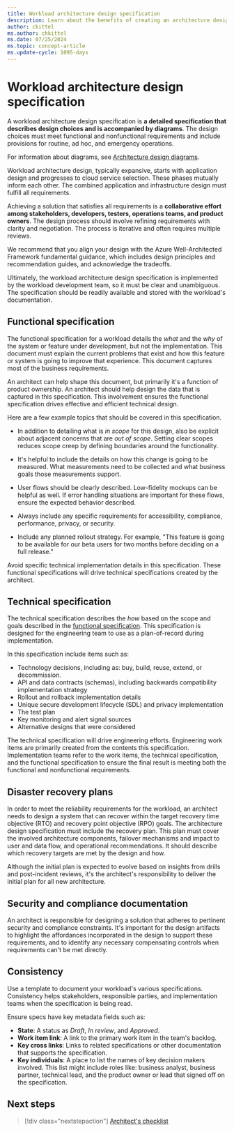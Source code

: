 ```yaml
---
title: Workload architecture design specification
description: Learn about the benefits of creating an architecture design specification for a workload. The specification describes design choices through words and diagrams.
author: ckittel
ms.author: chkittel
ms.date: 07/25/2024
ms.topic: concept-article
ms.update-cycle: 1095-days
---
```


# Workload architecture design specification

A workload architecture design specification is **a detailed specification that describes design choices and is accompanied by diagrams**. The design choices must meet functional and nonfunctional requirements and include provisions for routine, ad hoc, and emergency operations.

For information about diagrams, see [Architecture design diagrams](./design-diagrams.md).

Workload architecture design, typically expansive, starts with application design and progresses to cloud service selection. These phases mutually inform each other. The combined application and infrastructure design must fulfill all requirements.

Achieving a solution that satisfies all requirements is a **collaborative effort among stakeholders, developers, testers, operations teams, and product owners**. The design process should involve refining requirements with clarity and negotiation. The process is iterative and often requires multiple reviews.

We recommend that you align your design with the Azure Well-Architected Framework fundamental guidance, which includes design principles and recommendation guides, and acknowledge the tradeoffs.

Ultimately, the workload architecture design specification is implemented by the workload development team, so it must be clear and unambiguous. The specification should be readily available and stored with the workload's documentation.

## Functional specification

The functional specification for a workload details the *what* and the *why* of the system or feature under development, but not the implementation. This document must explain the current problems that exist and how this feature or system is going to improve that experience. This document captures most of the business requirements.

An architect can help shape this document, but primarily it's a function of product ownership. An architect should help design the data that is captured in this specification. This involvement ensures the functional specification drives effective and efficient technical design.

Here are a few example topics that should be covered in this specification.

- In addition to detailing what is *in scope* for this design, also be explicit about adjacent concerns that are *out of scope*. Setting clear scopes reduces scope creep by defining boundaries around the functionality.

- It's helpful to include the details on how this change is going to be measured. What measurements need to be collected and what business goals those measurements support.

- User flows should be clearly described. Low-fidelity mockups can be helpful as well. If error handling situations are important for these flows, ensure the expected behavior described.

- Always include any specific requirements for accessibility, compliance, performance, privacy, or security.

- Include any planned rollout strategy. For example, "This feature is going to be available for our beta users for two months before deciding on a full release."

Avoid specific technical implementation details in this specification. These functional specifications will drive technical specifications created by the architect.

## Technical specification

The technical specification describes the *how* based on the scope and goals described in the [functional specification](#functional-specification). This specification is designed for the engineering team to use as a plan-of-record during implementation.

In this specification include items such as:

- Technology decisions, including as: buy, build, reuse, extend, or decommission.
- API and data contracts (schemas), including backwards compatibility implementation strategy
- Rollout and rollback implementation details
- Unique secure development lifecycle (SDL) and privacy implementation
- The test plan
- Key monitoring and alert signal sources
- Alternative designs that were considered

The technical specification will drive engineering efforts. Engineering work items are primarily created from the contents this specification. Implementation teams refer to the work items, the technical specification, and the functional specification to ensure the final result is meeting both the functional and nonfunctional requirements.

## Disaster recovery plans

In order to meet the reliability requirements for the workload, an architect needs to design a system that can recover within the target recovery time objective (RTO) and recovery point objective (RPO) goals. The architecture design specification must include the recovery plan. This plan must cover the involved architecture components, failover mechanisms and impact to user and data flow, and operational recommendations. It should describe which recovery targets are met by the design and how.

Although the initial plan is expected to evolve based on insights from drills and post-incident reviews, it's the architect's responsibility to deliver the initial plan for all new architecture.

## Security and compliance documentation

An architect is responsible for designing a solution that adheres to pertinent security and compliance constraints. It's important for the design artifacts to highlight the affordances incorporated in the design to support these requirements, and to identify any necessary compensating controls when requirements can't be met directly.

## Consistency

Use a template to document your workload's various specifications. Consistency helps stakeholders, responsible parties, and implementation teams when the specification is being read.

Ensure specs have key metadata fields such as:

- **State**: A status as *Draft*, *In review*, and *Approved*.
- **Work item link**: A link to the primary work item in the team's backlog.
- **Key cross links**: Links to related specifications or other documentation that supports the specification.
- **Key individuals**: A place to list the names of key decision makers involved. This list might include roles like: business analyst, business partner, technical lead, and the product owner or lead that signed off on the specification.

## Next steps

> [!div class="nextstepaction"]
> [Architect's checklist](checklist.md)
